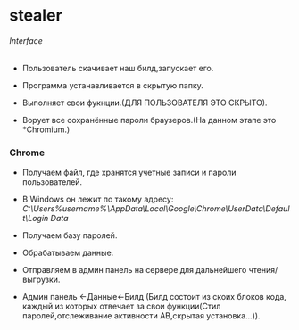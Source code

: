 # stealer
###### Interface
 * Пользователь скачивает наш билд,запускает его. 
 * Программа устанавливается в скрытую папку.
 * Выполняет свои фукнции.(ДЛЯ ПОЛЬЗОВАТЕЛЯ ЭТО СКРЫТО).

* Ворует все сохранённые пароли браузеров.(На данном этапе это *Chromium.) 

### Chrome
* Получаем файл, где хранятся учетные записи и пароли пользователей. 

* В Windows он лежит по такому адресу: *C:\Users\%username%\AppData\Local\Google\Chrome\UserData\Default\Login Data*

* Получаем базу паролей.
* Обрабатываем данные. 
* Отправляем в админ панель на сервере для дальнейшего чтения/выгрузки.

* Админ панель <-Данные<-Билд (Билд состоит из скоих блоков кода, каждый из которых отвечает за свои функции(Стил паролей,отслеживание активности АВ,скрытая установка...)).
